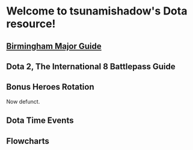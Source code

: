 # Welcome to tsunamishadow's Dota resource!

## [Birmingham Major Guide](.../bonusheroes/Birmingham)

## Dota 2, The International 8 Battlepass Guide

## Bonus Heroes Rotation

Now defunct.

## Dota Time Events

## Flowcharts
